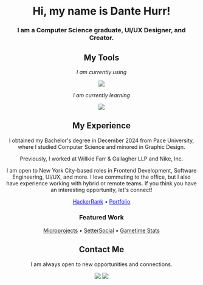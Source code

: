 <body>
    <div align="center">
        <h1>Hi, my name is Dante Hurr!</h1>
        <h3>I am a Computer Science graduate, UI/UX Designer, and Creator.</h3>
        <div>
            <h2>My Tools</h2>
            <i>I am currently using</i>
            <p align="center"><img src="https://skillicons.dev/icons?i=js,ts,react,py,npm,firebase,ai,ps,figma&theme=dark"/></p>
            <i>I am currently learning</i>
            <p align="center"><img src="https://skillicons.dev/icons?i=next,gcp,postman,tensorflow,pytorch&theme=dark"/></p>
        </div>
        <div>
            <h2>My Experience</h2>
            <p>I obtained my Bachelor's degree in December 2024 from Pace University, where I studied Computer Science and minored in Graphic Design.</p>
            <p>Previously, I worked at Willkie Farr & Gallagher LLP and Nike, Inc.</p>
            <p>I am open to New York City-based roles in Frontend Development, Software Engineering, UI/UX, and more. I love commuting to the office, but I also have experience working with hybrid or remote teams. If you think you have an interesting opportunity, let's connect!</p>
            <a href="https://www.hackerrank.com/profile/dh51481n" style="color: #1610ff">HackerRank</a> •
            <a href="https://dantehurr.com" style="color: #1610ff">Portfolio</a>
            <h3>Featured Work</h3>
            <a href='https://github.com/dantehurr/microprojects'>Microprojects</a> •
            <a href='https://github.com/dantehurr/SetterSocial'>SetterSocial</a> •
            <a href='https://github.com/dantehurr/GametimeStats'>Gametime Stats</a>
        </div>
        <div>
            <h2>Contact Me</h2>
            <p>I am always open to new opportunities and connections.</p>
            <a href="mailto:dante@dantehurr.com?subject=Hey+There!&body=I+found+your+contact+info+on+GitHub..."><img src="https://skillicons.dev/icons?i=gmail&theme=dark"/></a>
            <a href="https://linkedin.com/in/dantehurr"><img src="https://skillicons.dev/icons?i=linkedin&theme=dark"/></a>
        </div>
    </div>
</body>
